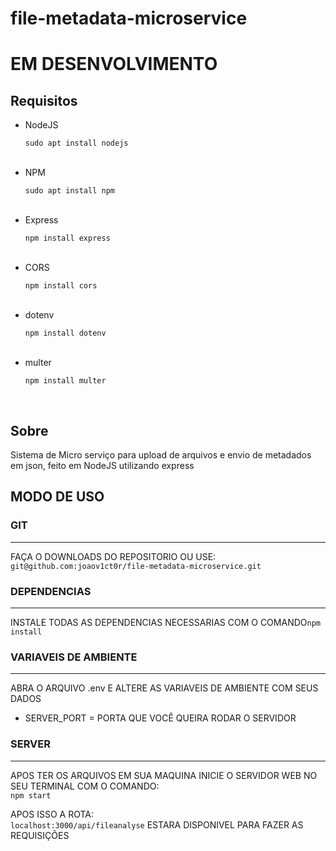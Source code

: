 # file-metadata-microservice

<h1>EM DESENVOLVIMENTO</h1>

<h2>Requisitos</h2>

<ul>
  <li>NodeJS</li>
  <p><code>sudo apt install nodejs</code></p>
  <br>
  <li>NPM</li>
  <p><code>sudo apt install npm</code></p>
  <br>
  <li>Express</li>
  <p><code>npm install express</code></p>
  <br>
  <li>CORS</li>
  <p><code>npm install cors</code></p>
  <br>
  <li>dotenv</li>
  <p><code>npm install dotenv</code></p>
  <br>
  <li>multer</li>
  <p><code>npm install multer</code></p>
  <br>
</ul>

<h2>Sobre</h2>

<p>Sistema de Micro serviço para upload de arquivos e envio de metadados em json, feito em NodeJS utilizando express </p>

<h2>MODO DE USO</h2>

<h3>GIT</h3>
<hr>

<p>FAÇA O DOWNLOADS DO REPOSITORIO OU USE:<br><code>git@github.com:joaov1ct0r/file-metadata-microservice.git</code></p>

<h3>DEPENDENCIAS</h3>
<hr>

<p>INSTALE TODAS AS DEPENDENCIAS NECESSARIAS COM O COMANDO<code>npm install</code></p>

<h3>VARIAVEIS DE AMBIENTE</h3>
<hr>

<p>ABRA O ARQUIVO .env E ALTERE AS VARIAVEIS DE AMBIENTE COM SEUS DADOS</p>

<ul>
  <li>SERVER_PORT = PORTA QUE VOCÊ QUEIRA RODAR O SERVIDOR</li>
</ul>

<h3>SERVER</h3>
<hr>

<p>APOS TER OS ARQUIVOS EM SUA MAQUINA INICIE O SERVIDOR WEB NO SEU TERMINAL COM O COMANDO:<br><code>npm start</code></p>

<p>APOS ISSO A ROTA:<br><code>localhost:3000/api/fileanalyse</code> ESTARA DISPONIVEL PARA FAZER AS REQUISIÇÕES</p>
